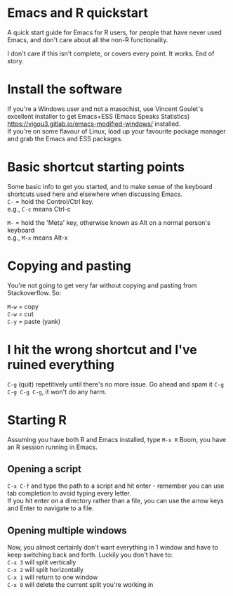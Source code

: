 # Emacs and R quickstart

A quick start guide for Emacs for R users, for people that have never used Emacs, and don't care about all the non-R functionality.

I don't care if this isn't complete, or covers every point. It works. End of story.

# Install the software

If you're a Windows user and not a masochist, use Vincent Goulet's excellent installer to get Emacs+ESS (Emacs Speaks Statistics) https://vigou3.gitlab.io/emacs-modified-windows/ installed.  
If you're on some flavour of Linux, load up your favourite package manager and grab the Emacs and ESS packages.

# Basic shortcut starting points

Some basic info to get you started, and to make sense of the keyboard shortcuts used here and elsewhere when discussing Emacs.  
`C-` = hold the Control/Ctrl key.  
e.g., `C-c` means Ctrl-c

`M-` = hold the 'Meta' key, otherwise known as Alt on a normal person's keyboard  
e.g., `M-x` means Alt-x

# Copying and pasting

You're not going to get very far without copying and pasting from Stackoverflow. So:

`M-w` = copy  
`C-w` = cut  
`C-y` = paste (yank)  

# I hit the wrong shortcut and I've ruined everything

`C-g` (quit) repetitively until there's no more issue. Go ahead and spam it `C-g C-g C-g C-g`, it won't do any harm.

# Starting R

Assuming you have both R and Emacs installed, type `M-x R`
Boom, you have an R session running in Emacs.

## Opening a script

`C-x C-f` and type the path to a script and hit enter - remember you can use tab completion to avoid typing every letter.  
If you hit enter on a directory rather than a file, you can use the arrow keys and Enter to navigate to a file.

## Opening multiple windows

Now, you almost certainly don't want everything in 1 window and have to keep switching back and forth. Luckily you don't have to:  
`C-x 3` will split vertically  
`C-x 2` will split horizontally  
`C-x 1` will return to one window  
`C-x 0` will delete the current split you're working in  


